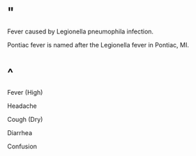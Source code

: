 # "

Fever caused by Legionella pneumophila infection.

Pontiac fever is named after the Legionella fever in Pontiac, MI.

# ^

Fever
(High)

Headache

Cough
(Dry)

Diarrhea

Confusion
